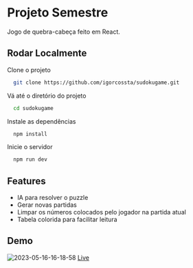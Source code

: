 
# Projeto Semestre

Jogo de quebra-cabeça feito em React.


## Rodar Localmente

Clone o projeto

```bash
  git clone https://github.com/igorcossta/sudokugame.git
```

Vá até o diretório do projeto

```bash
  cd sudokugame
```

Instale as dependências

```bash
  npm install
```

Inicie o servidor

```bash
  npm run dev
```


## Features

- IA para resolver o puzzle
- Gerar novas partidas
- Limpar os números colocados pelo jogador na partida atual
- Tabela colorida para facilitar leitura


## Demo

![2023-05-16-16-18-58](https://github.com/igorcossta/sudokugame/assets/65612587/4f9ac670-be21-4cb0-92f4-9d9a11e71af2)
[Live](https://igorcossta.github.io/sudokugame/)
